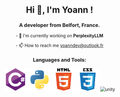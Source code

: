 <h1 align="center">Hi 👋, I'm Yoann !</h1> 
<h3 align="center">A developer from Belfort, France.</h3> 
<p align="center"> - 🔭 I'm currently working on <b>PerplexityLLM</b></p> 
<p align="center">- 📫 How to reach me <a href="mailto:yoanndev@outlook.fr">yoanndev@outlook.fr</a></p> 
<h3 align="center">Languages and Tools:</h3> <p align="center"> 
  <img src="https://raw.githubusercontent.com/devicons/devicon/master/icons/csharp/csharp-original.svg" alt="csharp" width="75" height="75"/> 
  <img src="https://raw.githubusercontent.com/devicons/devicon/master/icons/python/python-original.svg" alt="python" width="75" height="75"/> 
  <img src="https://raw.githubusercontent.com/devicons/devicon/master/icons/html5/html5-original-wordmark.svg" alt="html5" width="75" height="75"/> 
  <img src="https://raw.githubusercontent.com/devicons/devicon/master/icons/css3/css3-original-wordmark.svg" alt="css3" width="75" height="75"/> 
  <img src="https://www.vectorlogo.zone/logos/unity3d/unity3d-icon.svg" alt="unity" width="75" height="75"/> </p>
